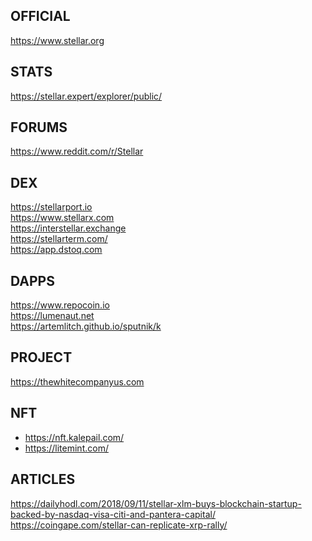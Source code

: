 <h2>OFFICIAL</h2>
<p><a href="https://www.stellar.org">https://www.stellar.org</a></p>
<h2>STATS</h2>
<p><a href="https://stellar.expert/explorer/public/">https://stellar.expert/explorer/public/</a></p>
<h2>FORUMS</h2>
<p><a href="https://www.reddit.com/r/Stellar">https://www.reddit.com/r/Stellar</a></p>
<h2>DEX</h2>
<p><a href="https://stellarport.io">https://stellarport.io</a><br>
<a href="https://www.stellarx.com">https://www.stellarx.com</a><br>
<a href="https://interstellar.exchange">https://interstellar.exchange</a><br>
<a href="https://stellarterm.com/">https://stellarterm.com/</a><br>
<a href="https://app.dstoq.com">https://app.dstoq.com</a></p>
<h2>DAPPS</h2>
<p><a href="https://www.repocoin.io">https://www.repocoin.io</a><br>
<a href="https://lumenaut.net">https://lumenaut.net</a><br>
<a href="https://artemlitch.github.io/sputnik/k">https://artemlitch.github.io/sputnik/k</a></p>
<h2>PROJECT</h2>
<p><a href="https://thewhitecompanyus.com">https://thewhitecompanyus.com</a></p>
<h2>NFT</h2>
<ul>
<li><a href="https://nft.kalepail.com/">https://nft.kalepail.com/</a></li>
<li><a href="https://litemint.com/">https://litemint.com/</a></li>
</ul>
<h2>ARTICLES</h2>
<p><a href="https://dailyhodl.com/2018/09/11/stellar-xlm-buys-blockchain-startup-backed-by-nasdaq-visa-citi-and-pantera-capital/">https://dailyhodl.com/2018/09/11/stellar-xlm-buys-blockchain-startup-backed-by-nasdaq-visa-citi-and-pantera-capital/</a><br>
<a href="https://coingape.com/stellar-can-replicate-xrp-rally/">https://coingape.com/stellar-can-replicate-xrp-rally/</a></p>